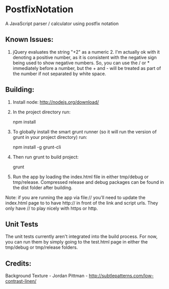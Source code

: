PostfixNotation
===============

A JavaScript parser / calculator using postfix notation

Known Issues:
-------------

1. jQuery evaluates the string "+2" as a numeric 2.  I'm actually ok with it denoting a positive number, as it is consistent with the negative sign being used to show negative numbers.  So, you can use the / or * immediately before a number, but the + and - will be treated as part of the number if not separated by white space.


Building:
---------

1. Install node: http://nodejs.org/download/

2. In the project directory run:

    npm install

3. To globally install the smart grunt runner (so it will run the version of grunt in your project directory) run:

    npm install -g grunt-cli

4. Then run grunt to build project:

    grunt

5. Run the app by loading the index.html file in either tmp/debug or tmp/release.  Compressed release and debug packages can be found in the dist folder after building.

Note: if you are running the app via file:// you'll need to update the index.html page to to have http:// in front of the link and script urls.  They only have // to play nicely with https or http.


Unit Tests
----------

The unit tests currently aren't integrated into the build process.  For now, you can run them by simply going to the test.html page in either the tmp/debug or tmp/release folders.


Credits:
--------

Background Texture - Jordan Pittman - http://subtlepatterns.com/low-contrast-linen/
